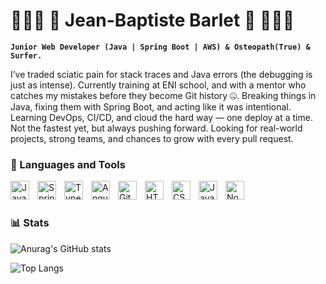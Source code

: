 # 🏄🏻‍♂️️ 🌊 Jean-Baptiste Barlet 🌊 🏄🏻‍♂️

**`Junior Web Developer (Java | Spring Boot | AWS) & Osteopath(True) & Surfer.`** 

I’ve traded sciatic pain for stack traces and Java errors (the debugging is just as intense).
Currently training at ENI school, and with a mentor who catches my mistakes before they become Git history 🤐.
Breaking things in Java, fixing them with Spring Boot, and acting like it was intentional.
Learning DevOps, CI/CD, and cloud the hard way — one deploy at a time.
Not the fastest yet, but always pushing forward.
Looking for real-world projects, strong teams, and chances to grow with every pull request.


### 🧰 Languages and Tools

<img align="left" alt="Java" width="30px" style="padding-right:10px;" src="https://cdn.jsdelivr.net/gh/devicons/devicon/icons/java/java-original.svg"/>
<img align="left" alt="Spring" width="30px" style="padding-right:10px;" src="https://cdn.jsdelivr.net/gh/devicons/devicon/icons/spring/spring-original.svg" />
<img align="left" alt="TypeScript" width="30px" style="padding-right:10px;" src="https://cdn.jsdelivr.net/gh/devicons/devicon/icons/typescript/typescript-plain.svg" />
<img align="left" alt="Angular" width="30px" style="padding-right:10px;" src="https://cdn.jsdelivr.net/gh/devicons/devicon/icons/angularjs/angularjs-plain.svg" />
<img align="left" alt="Git" width="30px" style="padding-right:10px;" src="https://cdn.jsdelivr.net/gh/devicons/devicon/icons/git/git-original.svg" />
<img align="left" alt="HTML" width="30px" style="padding-right:10px;" src="https://cdn.jsdelivr.net/gh/devicons/devicon/icons/html5/html5-plain.svg" />
<img align="left" alt="CSS" width="30px" style="padding-right:10px;" src="https://cdn.jsdelivr.net/gh/devicons/devicon/icons/css3/css3-plain.svg" />
<img align="left" alt="JavaScript" width="30px" style="padding-right:10px;" src="https://cdn.jsdelivr.net/gh/devicons/devicon/icons/javascript/javascript-plain.svg" />
<img align="left" alt="NodeJS" width="30px" style="padding-right:10px;" src="https://cdn.jsdelivr.net/gh/devicons/devicon/icons/nodejs/nodejs-original.svg" />
<br />

#

### 📊 Stats
![Anurag's GitHub stats](https://github-readme-stats.vercel.app/api?username=barletjb&show_icons=true&theme=dracula)

![Top Langs](https://github-readme-stats.vercel.app/api/top-langs/?username=barletjb&layout=compact&theme=dracula)